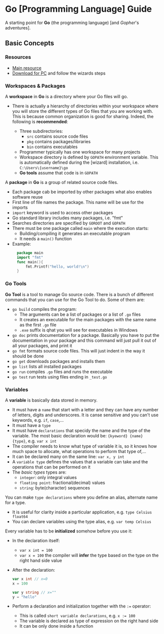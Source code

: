 # Go [Programming Language] Guide

A starting point for **Go** (the programming language) [and _Gopher_'s adventures].

## Basic Concepts

### Resources

- [Main resource](https://go.dev/learn/)
- [Download for PC](https://go.dev/dl/) and follow the wizards steps

### Workspaces & Packages

A **workspace** in **Go** is a directory where your Go files will go.

- There is actually a hierarchy of directories within your workspace where you will store the different types of Go files that you are working with. This is because common organization is good for sharing. Indeed, the following is **recommended**:

  - Three subdirectories:
    - `src` contains source code files
    - `pkg` contains packages/libraries
    - `bin` contains executables
  - Programmer typically has one workspace for many projects
  - Workspace directory is defined by `GOPATH` environment variable. This is automatically defined during the [wizard] installation, i.e. `C:\Users\{username}\go`
  - **Go tools** assume that code is in `GOPATH`

A **package** in **Go** is a group of related source code files.

- Each package cab be imported by other packages what also enables software reuse
- First line of file names the package. This name will be use for the imports
- `import` keyword is used to access other packages
- Go standard library includes many packages, i.e. "fmt"
- Searches directories are specified by `GOROOT` and `GOPATH`
- There must be one package called `main` where the execution starts:
  - Building/compiling it generates an executable program
  - It needs a `main()` function
- Example:
  ```go
    package main
    import "fmt"
    func main(){
        fmt.Printf("hello, world!\n")
    }
  ```

### Go Tools

**Go Tool** is a tool to manage Go source code. There is a bunch of different commands that you can use for the Go Tool to do. Some of them are:

- `go build` compiles the program:
  - The arguments can be a list of packages or a list of `.go` files
  - It creates an executable for the main packages with the same name as the first `.go` file
  - `.exe` suffix is qhat you will see for executables in Windows
- `go doc` prints documentation for a package. Basically you have to put the documentation in your package and this command will just pull it out of all your packages, and print it
- `go fmt` formats source code files. This will just indent in the way it should be done
- `go get` downloads packages and installs them
- `go list` lists all installed packages
- `go run` compiles `.go` files and runs the executable
- `go test` run tests using files ending in `_test.go`

### Variables

A **variable** is basically data stored in memory.

- It must have a `name` that start with a letter and they can have any number of letters, digits and underscores. It is canse sensitive and you can't use keywords, e.g. `if`, `case`,...
- It must have a `type`
- It must have `declarations` that specidy the name and the type of the variable. The most basic declaration would be: `{kyeword} {name} {type}`, e.g. `var x int`
- The compiler needs to know what type of variable it is, so it knows how much space to allocate, what operations to perform that type of,...
- It can be declared many on the same line: `var x, y int`
- A `variable type` defines the values that a variable can take and the operations that can be performed on it
- The _basic types_ types are:
  - `integer`: only integral values
  - `floating point`: fractional(decimal) values
  - `string`: byte(character) sequences

You can make `type declarations` where you define an alias, alternate name for a type.

- It is useful for clarity inside a particular application, e.g. `type Celsius float64`
- You can declare variables using the type alias, e.g. `var temp Celsius`

Every variable has to be **initialized** somehow before you use it:

- In the declaration itself:
  - `var x int = 100`
  - `var x = 100` the compiler will **infer** the type based on the type on the right hand side value
- After the declaration:

  ```go
  var x int // x=0
  x = 100

  var y string // x=""
  y = "hello"
  ```

- Perform a declaration and initialization together with the `:=` operator:
  - This is called `short variable declarations`, e.g. `x := 100`
  - The variable is declared as type of expression on the right hand side
  - It can be only done inside a function

